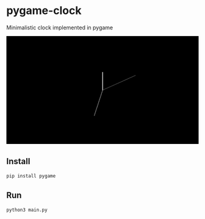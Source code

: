# pygame-clock

Minimalistic clock implemented in pygame

![clock screenshot](images/clock.png)

## Install

```bash
pip install pygame
```

## Run

```bash
python3 main.py
```

